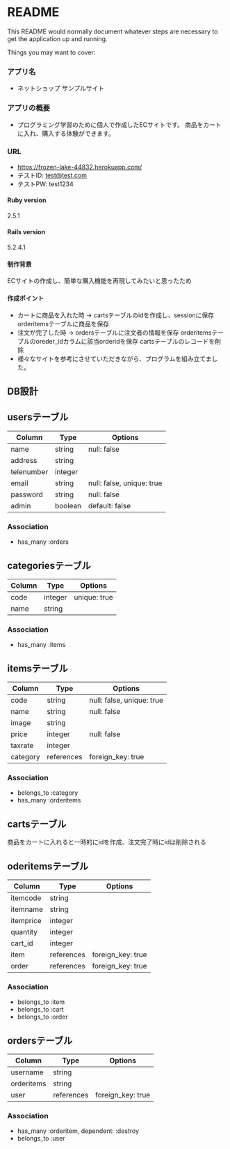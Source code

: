 # README

This README would normally document whatever steps are necessary to get the
application up and running.

Things you may want to cover:

### アプリ名
* ネットショップ サンプルサイト

### アプリの概要
* プログラミング学習のために個人で作成したECサイトです。
  商品をカートに入れ、購入する体験ができます。

### URL
* https://frozen-lake-44832.herokuapp.com/
* テストID:  test@test.com
* テストPW:  test1234

#### Ruby version  
2.5.1

#### Rails version
5.2.4.1

#### 制作背景
ECサイトの作成し、簡単な購入機能を再現してみたいと思ったため

#### 作成ポイント
* カートに商品を入れた時 → cartsテーブルのidを作成し、sessionに保存
                    orderitemsテーブルに商品を保存
* 注文が完了した時 → ordersテーブルに注文者の情報を保存
                orderitemsテーブルのoreder_idカラムに該当orderidを保存
                cartsテーブルのレコードを削除
* 様々なサイトを参考にさせていただきながら、プログラムを組み立てました。

## DB設計
## usersテーブル
|Column|Type|Options|
|------|----|-------|
|name|string|null: false|
|address|string|
|telenumber|integer|
|email|string|null: false, unique: true|
|password|string|null: false|
|admin|boolean|default: false|
### Association
- has_many :orders

## categoriesテーブル
|Column|Type|Options|
|------|----|-------|
|code|integer|unique: true|
|name|string|
### Association
- has_many :items

## itemsテーブル
|Column|Type|Options|
|------|----|-------|
|code|string|null: false, unique: true|
|name|string|null: false|
|image|string|
|price|integer|null: false|
|taxrate|integer|
|category|references|foreign_key: true|
### Association
- belongs_to :category
- has_many :orderitems

## cartsテーブル
商品をカートに入れると一時的にidを作成、注文完了時にidは削除される

## oderitemsテーブル
|Column|Type|Options|
|------|----|-------|
|itemcode|string|
|itemname|string|
|itemprice|integer|
|quantity|integer|
|cart_id|integer|
|item|references|foreign_key: true|
|order|references|foreign_key: true|
### Association
- belongs_to :item
- belongs_to :cart 
- belongs_to :order

## ordersテーブル
|Column|Type|Options|
|------|----|-------|
|username|string|
|orderitems|string|
|user|references|foreign_key: true|
### Association
- has_many :orderitem, dependent: :destroy
- belongs_to :user
